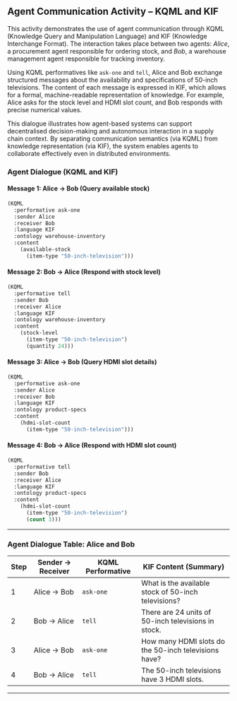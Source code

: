 ## Agent Communication Activity – KQML and KIF



This activity demonstrates the use of agent communication through KQML (Knowledge Query and Manipulation Language) and KIF (Knowledge Interchange Format). The interaction takes place between two agents: *Alice*, a procurement agent responsible for ordering stock, and *Bob*, a warehouse management agent responsible for tracking inventory.

Using KQML performatives like `ask-one` and `tell`, Alice and Bob exchange structured messages about the availability and specifications of 50-inch televisions. The content of each message is expressed in KIF, which allows for a formal, machine-readable representation of knowledge. For example, Alice asks for the stock level and HDMI slot count, and Bob responds with precise numerical values.

This dialogue illustrates how agent-based systems can support decentralised decision-making and autonomous interaction in a supply chain context. By separating communication semantics (via KQML) from knowledge representation (via KIF), the system enables agents to collaborate effectively even in distributed environments.


### Agent Dialogue (KQML and KIF)

#### Message 1: Alice → Bob (Query available stock)
```lisp
(KQML
  :performative ask-one
  :sender Alice
  :receiver Bob
  :language KIF
  :ontology warehouse-inventory
  :content
    (available-stock
      (item-type "50-inch-television")))
```

#### Message 2: Bob → Alice (Respond with stock level)
```lisp
(KQML
  :performative tell
  :sender Bob
  :receiver Alice
  :language KIF
  :ontology warehouse-inventory
  :content
    (stock-level
      (item-type "50-inch-television")
      (quantity 24)))
```

#### Message 3: Alice → Bob (Query HDMI slot details)
```lisp
(KQML
  :performative ask-one
  :sender Alice
  :receiver Bob
  :language KIF
  :ontology product-specs
  :content
    (hdmi-slot-count
      (item-type "50-inch-television")))
```

#### Message 4: Bob → Alice (Respond with HDMI slot count)
```lisp
(KQML
  :performative tell
  :sender Bob
  :receiver Alice
  :language KIF
  :ontology product-specs
  :content
    (hdmi-slot-count
      (item-type "50-inch-television")
      (count 3)))
```

---

### Agent Dialogue Table: Alice and Bob

| **Step** | **Sender → Receiver** | **KQML Performative** | **KIF Content (Summary)** |
|----------|-----------------------|------------------------|----------------------------|
| 1 | Alice → Bob | `ask-one` | What is the available stock of 50-inch televisions? |
| 2 | Bob → Alice | `tell` | There are 24 units of 50-inch televisions in stock. |
| 3 | Alice → Bob | `ask-one` | How many HDMI slots do the 50-inch televisions have? |
| 4 | Bob → Alice | `tell` | The 50-inch televisions have 3 HDMI slots. |

---
